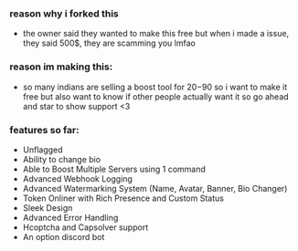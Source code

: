 ### reason why i forked this
- the owner said they wanted to make this free but when i made a issue, they said 500$, they are scamming you lmfao






### reason im making this: 
- so many indians are selling a boost tool for $20-$90 so i want to make it free but also want to know if other people actually want it so go ahead and star to show support <3


### features so far:
- Unflagged
- Ability to change bio
- Able to Boost Multiple Servers using 1 command
- Advanced Webhook Logging
- Advanced Watermarking System (Name, Avatar, Banner, Bio Changer)
- Token Onliner with Rich Presence and Custom Status
- Sleek Design
- Advanced Error Handling
- Hcoptcha and Capsolver support
- An option discord bot
